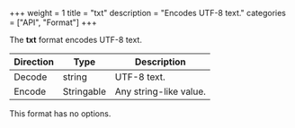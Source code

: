+++
weight = 1
title = "txt"
description = "Encodes UTF-8 text."
categories = ["API", "Format"]
+++

The **txt** format encodes UTF-8 text.

| Direction | Type | Description |
| --- | --- | --- |
| Decode | string | UTF-8 text. |
| Encode | Stringable | Any string-like value. |

This format has no options.